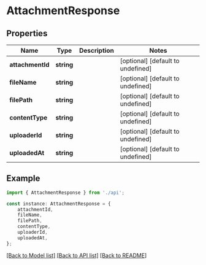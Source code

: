 # AttachmentResponse


## Properties

Name | Type | Description | Notes
------------ | ------------- | ------------- | -------------
**attachmentId** | **string** |  | [optional] [default to undefined]
**fileName** | **string** |  | [optional] [default to undefined]
**filePath** | **string** |  | [optional] [default to undefined]
**contentType** | **string** |  | [optional] [default to undefined]
**uploaderId** | **string** |  | [optional] [default to undefined]
**uploadedAt** | **string** |  | [optional] [default to undefined]

## Example

```typescript
import { AttachmentResponse } from './api';

const instance: AttachmentResponse = {
    attachmentId,
    fileName,
    filePath,
    contentType,
    uploaderId,
    uploadedAt,
};
```

[[Back to Model list]](../README.md#documentation-for-models) [[Back to API list]](../README.md#documentation-for-api-endpoints) [[Back to README]](../README.md)
